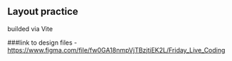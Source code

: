 ## Layout practice

builded via Vite

###link to design files - https://www.figma.com/file/fw0GA18nmpVjTBzjtiEK2L/Friday_Live_Coding
